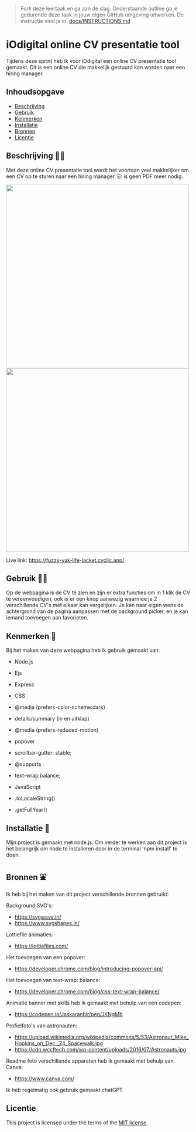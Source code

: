 > _Fork_ deze leertaak en ga aan de slag. Onderstaande outline ga je gedurende deze taak in jouw eigen GitHub omgeving uitwerken. De instructie vind je in: [docs/INSTRUCTIONS.md](docs/INSTRUCTIONS.md)

# iOdigital online CV presentatie tool
<!-- Geef je project een titel en schrijf in één zin wat het is -->
Tijdens deze sprint heb ik voor iOdigital een online CV presentatie tool gemaakt. Dit is een online CV die makkelijk gestuurd kan worden naar een hiring manager.

## Inhoudsopgave

  * [Beschrijving](#beschrijving)
  * [Gebruik](#gebruik)
  * [Kenmerken](#kenmerken)
  * [Installatie](#installatie)
  * [Bronnen](#bronnen)
  * [Licentie](#licentie)

## Beschrijving 👨‍🚀
<!-- Bij Beschrijving staat kort beschreven wat voor project het is en wat je hebt gemaakt -->

Met deze online CV presentatie tool wordt het voortaan veel makkelijker om een CV op te sturen naar een hiring manager. Er is geen PDF meer nodig.

<!-- Voeg een mooie poster visual toe 📸 -->
<img src="https://github.com/r20222/proof-of-concept-iOdigital/assets/101579892/6dd8b4d3-3834-4a4a-af81-cfb0f78086b2" width="500px">
<img src="https://github.com/r20222/proof-of-concept-iOdigital/assets/101579892/8955436e-c73e-496c-ac04-310f9aa34bb7" width="500px">


<!-- Voeg een link toe naar Github Pages 🌐-->
Live link: https://fuzzy-yak-life-jacket.cyclic.app/

## Gebruik 👩‍💻
<!-- Bij Gebruik staat de user story, hoe het werkt en wat je er mee kan. -->
Op de webpagina is de CV te zien en zijn er extra functies om in 1 klik de CV te vereenvoudigen, ook is er een knop aanwezig waarmee je 2 verschillende CV's met elkaar kan vergelijken. Je kan naar eigen wens de achtergrond van de pagina aanpassen met de background picker, en je kan iemand toevoegen aan favorieten.

## Kenmerken 📝
<!-- Bij Kenmerken staat welke technieken zijn gebruikt en hoe. Wat is de HTML structuur? Wat zijn de belangrijkste dingen in CSS? Wat is er met JS gedaan en hoe? Misschien heb je iets met NodeJS gedaan, of heb je een framwork of library gebruikt? -->

Bij het maken van deze webpagina heb ik gebruik gemaakt van:

* Node.js
* Ejs
* Express
  
* CSS
* @media (prefers-color-scheme:dark)
* details/summary (in en uitklap)
* @media (prefers-reduced-motion)
* popover
* scrollbar-gutter: stable;
* @supports
* text-wrap:balance;
  
* JavaScript
* .toLocaleString()
* .getFullYear()


## Installatie 🌠
<!-- Bij Instalatie staat hoe een andere developer aan jouw repo kan werken -->
Mijn project is gemaakt met node.js. Om verder te werken aan dit project is het belangrijk om node te installeren door in de terminal 'npm install' te doen.

## Bronnen ⛲️

Ik heb bij het maken van dit project verschillende bronnen gebruikt:

Background SVG's: 
* https://svgwave.in/
* https://www.svgshapes.in/

Lottiefile animaties:
* https://lottiefiles.com/

Het toevoegen van een popover:
* https://developer.chrome.com/blog/introducing-popover-api/

Het toevoegen van text-wrap: balance:
* https://developer.chrome.com/blog/css-text-wrap-balance/

Animatie banner met skills heb ik gemaakt met behulp van een codepen:
* https://codepen.io/Jaskaranbir/pen/JKNgMb

Profielfoto's van astronauten:
* https://upload.wikimedia.org/wikipedia/commons/5/53/Astronaut_Mike_Hopkins_on_Dec._24_Spacewalk.jpg
* https://cdn.wccftech.com/wp-content/uploads/2016/07/Astronauts.jpg

Readme foto verschillende apparaten heb ik gemaakt met behulp van Canva:
* https://www.canva.com/

Ik heb regelmatig ook gebruik gemaakt chatGPT.

## Licentie

This project is licensed under the terms of the [MIT license](./LICENSE).
